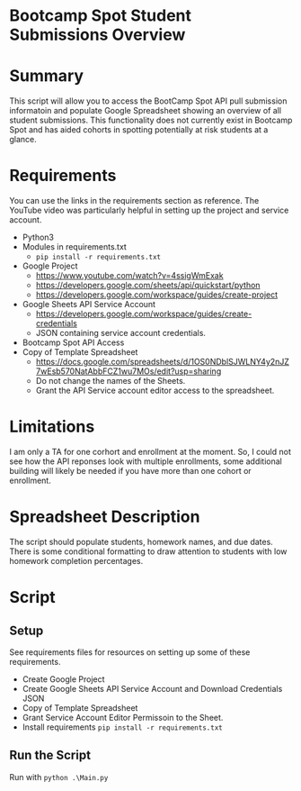 # Bootcamp Spot Student Submissions Overview

# Summary

This script will allow you to access the BootCamp Spot API pull submission informatoin and populate Google Spreadsheet showing an overview of all student submissions. This functionality does not currently exist in Bootcamp Spot and has aided cohorts in spotting potentially at risk students at a glance. 

# Requirements 

You can use the links in the requirements section as reference. The YouTube video was particularly helpful in setting up the project and service account. 

- Python3
- Modules in requirements.txt 
  - `pip install -r requirements.txt`
- Google Project
  - <https://www.youtube.com/watch?v=4ssigWmExak>
  - <https://developers.google.com/sheets/api/quickstart/python>
  - <https://developers.google.com/workspace/guides/create-project>
- Google Sheets API Service Account 
  - <https://developers.google.com/workspace/guides/create-credentials>
  - JSON containing service account credentials. 
- Bootcamp Spot API Access
- Copy of Template Spreadsheet
  - <https://docs.google.com/spreadsheets/d/1OS0NDblSJWLNY4y2nJZ7wEsb570NatAbbFCZ1wu7MOs/edit?usp=sharing>
  - Do not change the names of the Sheets. 
  - Grant the API Service account editor access to the spreadsheet. 


# Limitations 

I am only a TA for one corhort and enrollment at the moment. So, I could not see how the API reponses look with multiple enrollments, some additional building will likely be needed if you have more than one cohort or enrollment. 

# Spreadsheet Description 

The script should populate students, homework names, and due dates. There is some conditional formatting to draw attention to students with low homework completion percentages. 

# Script 

## Setup 

See requirements files for resources on setting up some of these requirements. 

- Create Google Project
- Create Google Sheets API Service Account and Download Credentials JSON
- Copy of Template Spreadsheet
- Grant Service Account Editor Permissoin to the Sheet. 
- Install requirements `pip install -r requirements.txt`

## Run the Script 

Run with `python .\Main.py`

